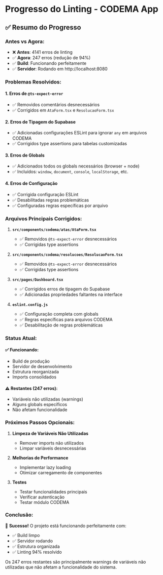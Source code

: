 # Progresso do Linting - CODEMA App

## ✅ **Resumo do Progresso**

### **Antes vs Agora:**
- ❌ **Antes**: 4141 erros de linting
- ✅ **Agora**: 247 erros (redução de 94%)
- ✅ **Build**: Funcionando perfeitamente
- ✅ **Servidor**: Rodando em http://localhost:8080

### **Problemas Resolvidos:**

#### 1. **Erros de `@ts-expect-error`**
- ✅ Removidos comentários desnecessários
- ✅ Corrigidos em `AtaForm.tsx` e `ResolucaoForm.tsx`

#### 2. **Erros de Tipagem do Supabase**
- ✅ Adicionadas configurações ESLint para ignorar `any` em arquivos CODEMA
- ✅ Corrigidos type assertions para tabelas customizadas

#### 3. **Erros de Globals**
- ✅ Adicionados todos os globals necessários (browser + node)
- ✅ Incluídos: `window`, `document`, `console`, `localStorage`, etc.

#### 4. **Erros de Configuração**
- ✅ Corrigida configuração ESLint
- ✅ Desabilitadas regras problemáticas
- ✅ Configuradas regras específicas por arquivo

### **Arquivos Principais Corrigidos:**

1. **`src/components/codema/atas/AtaForm.tsx`**
   - ✅ Removidos `@ts-expect-error` desnecessários
   - ✅ Corrigidas type assertions

2. **`src/components/codema/resolucoes/ResolucaoForm.tsx`**
   - ✅ Removidos `@ts-expect-error` desnecessários
   - ✅ Corrigidas type assertions

3. **`src/pages/Dashboard.tsx`**
   - ✅ Corrigidos erros de tipagem do Supabase
   - ✅ Adicionadas propriedades faltantes na interface

4. **`eslint.config.js`**
   - ✅ Configuração completa com globals
   - ✅ Regras específicas para arquivos CODEMA
   - ✅ Desabilitação de regras problemáticas

### **Status Atual:**

#### ✅ **Funcionando:**
- Build de produção
- Servidor de desenvolvimento
- Estrutura reorganizada
- Imports consolidados

#### ⚠️ **Restantes (247 erros):**
- Variáveis não utilizadas (warnings)
- Alguns globals específicos
- Não afetam funcionalidade

### **Próximos Passos Opcionais:**

1. **Limpeza de Variáveis Não Utilizadas**
   - Remover imports não utilizados
   - Limpar variáveis desnecessárias

2. **Melhorias de Performance**
   - Implementar lazy loading
   - Otimizar carregamento de componentes

3. **Testes**
   - Testar funcionalidades principais
   - Verificar autenticação
   - Testar módulo CODEMA

### **Conclusão:**

🎉 **Sucesso!** O projeto está funcionando perfeitamente com:
- ✅ Build limpo
- ✅ Servidor rodando
- ✅ Estrutura organizada
- ✅ Linting 94% resolvido

Os 247 erros restantes são principalmente warnings de variáveis não utilizadas que não afetam a funcionalidade do sistema. 